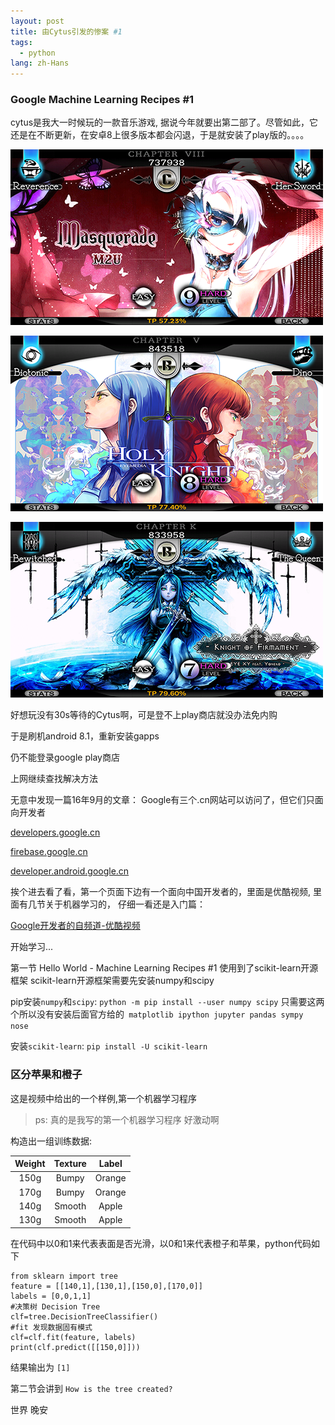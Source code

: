 ```yaml
---
layout: post
title: 由Cytus引发的惨案 #1
tags:
  - python
lang: zh-Hans
---
```


### Google Machine Learning Recipes #1

<!--more-->
cytus是我大一时候玩的一款音乐游戏, 据说今年就要出第二部了。尽管如此，它还是在不断更新，在安卓8上很多版本都会闪退，于是就安装了play版的。。。。

![](https://raw.githubusercontent.com/chen866/chen866.github.io/master/assets/images/2018-01-01-01.png)

![](https://raw.githubusercontent.com/chen866/chen866.github.io/master/assets/images/2018-01-01-02.png)

![](https://raw.githubusercontent.com/chen866/chen866.github.io/master/assets/images/2018-01-01-03.png)

好想玩没有30s等待的Cytus啊，可是登不上play商店就没办法免内购

于是刷机android 8.1，重新安装gapps

仍不能登录google play商店

上网继续查找解决方法

无意中发现一篇16年9月的文章：
Google有三个.cn网站可以访问了，但它们只面向开发者

[developers.google.cn](http://developers.google.cn)

[firebase.google.cn](http://firebase.google.cn)

[developer.android.google.cn](http://developer.android.google.cn)


挨个进去看了看，第一个页面下边有一个面向中国开发者的，里面是优酷视频, 里面有几节关于机器学习的， 仔细一看还是入门篇：

[Google开发者的自频道-优酷视频](http://i.youku.com/i/UMjczOTc0NDkzNg==/custom?spm=a2hzp.8244740.0.0&id=87105)

开始学习...

第一节
Hello World - Machine Learning Recipes #1
使用到了scikit-learn开源框架
scikit-learn开源框架需要先安装numpy和scipy

pip安装`numpy`和`scipy`:
`python -m pip install --user numpy scipy`
只需要这两个所以没有安装后面官方给的` matplotlib ipython jupyter pandas sympy nose`

安装`scikit-learn`:
`pip install -U scikit-learn`

### 区分苹果和橙子
这是视频中给出的一个样例,第一个机器学习程序
> ps: 真的是我写的第一个机器学习程序 好激动啊

构造出一组训练数据:

| Weight | Texture | Label |
|:--------:|:--------:|:--------:|
| 150g | Bumpy | Orange |
| 170g | Bumpy | Orange |
| 140g | Smooth | Apple |
| 130g | Smooth | Apple |

在代码中以0和1来代表表面是否光滑，以0和1来代表橙子和苹果，python代码如下

```
from sklearn import tree
feature = [[140,1],[130,1],[150,0],[170,0]]
labels = [0,0,1,1]
#决策树 Decision Tree
clf=tree.DecisionTreeClassifier()
#fit 发现数据固有模式
clf=clf.fit(feature, labels)
print(clf.predict([[150,0]]))
```

结果输出为
`[1]`

第二节会讲到
`How is the tree created?`

世界 晚安
